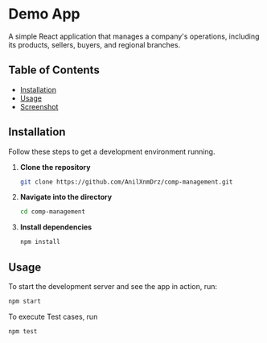 # Demo App


A simple React application that manages a company's operations, including its products, sellers, buyers, and regional branches.

## Table of Contents

- [Installation](#installation)
- [Usage](#usage)
- [Screenshot](#screenshot)

## Installation

Follow these steps to get a development environment running.

1. **Clone the repository**

    ```bash
    git clone https://github.com/AnilXnmDrz/comp-management.git
    ```

2. **Navigate into the directory**

    ```bash
    cd comp-management
    ```

3. **Install dependencies**

    ```bash
    npm install
    ```

## Usage

To start the development server and see the app in action, run:

```bash
npm start
```

To execute Test cases, run

```bash
npm test
```



